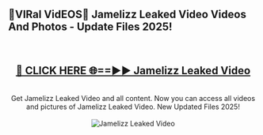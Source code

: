 <h2>🔴VIRal VidEOS🔴 Jamelizz Leaked Video Videos And Photos - Update Files 2025!</h2>
<br>
<div align="center">
<h2><a href="https://virallinks.top/odZfE0" rel="nofollow">🔴 CLICK HERE 🌐==►► Jamelizz Leaked Video</a></h2>
<br>
Get Jamelizz Leaked Video and all content. Now you can access all videos and pictures of Jamelizz Leaked Video. New Updated Files 2025!
<br>
<br>
<a href="https://virallinks.top/odZfE0" rel="nofollow" data-target="animated-image.originalLink"><img src="https://i.imgur.com/dJHk4Zq.gif)" alt="Jamelizz Leaked Video" style="max-width: 100%; display: inline-block;" data-target="animated-image.originalImage"></a>
</div>
<br>
